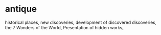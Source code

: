 # antique
historical places, new discoveries, development of discovered discoveries, the 7 Wonders of the World,  Presentation of hidden works, 
